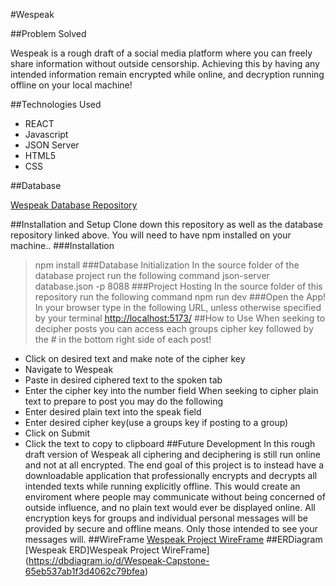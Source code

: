 #Wespeak

##Problem Solved

Wespeak is a rough draft of a social media platform where you can freely share information without outside censorship. 
Achieving this by having any intended information remain encrypted while online, and decryption running offline on your local machine!

##Technologies Used

- REACT
- Javascript
- JSON Server
- HTML5
- CSS

##Database

[Wespeak Database Repository](https://github.com/joshuahamrick/wespeak-api)

##Installation and Setup
Clone down this repository as well as the database repository linked above.
You will need to have npm installed on your machine..
###Installation
>npm install
###Database Initialization
In the source folder of the database project run the following command
>json-server database.json -p 8088
###Project Hosting
In the source folder of this repository run the following command
>npm run dev
###Open the App!
In your browser type in the following URL, unless otherwise specified by your terminal
>[http://localhost:5173/](http://localhost:5173/)
##How to Use
When seeking to decipher posts you can access each groups cipher key followed by the # in the bottom right side of each post!
- Click on desired text and make note of the cipher key
- Navigate to Wespeak
- Paste in desired ciphered text to the spoken tab
- Enter the cipher key into the number field
When seeking to cipher plain text to prepare to post you may do the following
- Enter desired plain text into the speak field
- Enter desired cipher key(use a groups key if posting to a group)
- Click on Submit
- Click the text to copy to clipboard
##Future Development
In this rough draft version of Wespeak all ciphering and deciphering is still run online and not at all encrypted.
The end goal of this project is to instead have a downloadable application that professionally encrypts and decrypts all intended texts while running explicitly offline. This would create an enviroment where people may communicate without being concerned of outside influence, and no plain text would ever be displayed online. All encryption keys for groups and individual personal messages will be provided by secure and offline means. Only those intended to see your messages will. 
##WireFrame
[Wespeak Project WireFrame](https://miro.com/app/board/uXjVNjUxfSU=/?share_link_id=618278056910)
##ERDiagram
[Wespeak ERD]Wespeak Project WireFrame](https://dbdiagram.io/d/Wespeak-Capstone-65eb537ab1f3d4062c79bfea)
